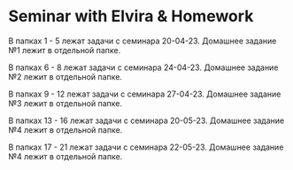 ﻿# Seminar with Elvira & Homework
В папках 1 - 5 лежат задачи с семинара 20-04-23.
Домашнее задание №1 лежит в отдельной папке.

В папках 6 - 8 лежат задачи с семинара 24-04-23.
Домашнее задание №2 лежит в отдельной папке.

В папках 9 - 12 лежат задачи с семинара 27-04-23.
Домашнее задание №3 лежит в отдельной папке.

В папках 13 - 16 лежат задачи с семинара 20-05-23.
Домашнее задание №4 лежит в отдельной папке.

В папках 17 - 21 лежат задачи с семинара 22-05-23.
Домашнее задание №4 лежит в отдельной папке.